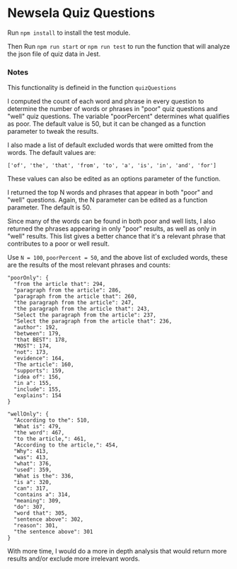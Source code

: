 # Newsela Quiz Questions

Run `npm install` to install the test module.

Then Run `npm run start` or `npm run test` to run the function that will analyze the json file of quiz data in Jest.

### Notes
This functionality is defineid in the function `quizQuestions`

I computed the count of each word and phrase in every question to determine the number of words or phrases in "poor" quiz questions and "well" quiz questions.  The variable "poorPercent" determines what qualifies as poor.  The default value is 50, but it can be changed as a function parameter to tweak the results.

I also made a list of default excluded words that were omitted from the words. The default values are:

`['of', 'the', 'that', 'from', 'to', 'a', 'is', 'in', 'and', 'for']`

These values can also be edited as an options parameter of the function.

I returned the top N words and phrases that appear in both "poor" and "well" questions.  Again, the N parameter can be edited as a function parameter.  The default is 50.

Since many of the words can be found in both poor and well lists, I also returned the phrases appearing in only "poor" results, as well as only in "well" results.  This list gives a better chance that it's a relevant phrase that contributes to a poor or well result.

Use `N = 100`, `poorPercent = 50`, and the above list of excluded words, these are the results of the most relevant phrases and counts:

```
"poorOnly": {
  "from the article that": 294,
  "paragraph from the article": 286,
  "paragraph from the article that": 260,
  "the paragraph from the article": 247,
  "the paragraph from the article that": 243,
  "Select the paragraph from the article": 237,
  "Select the paragraph from the article that": 236,
  "author": 192,
  "between": 179,
  "that BEST": 178,
  "MOST": 174,
  "not": 173,
  "evidence": 164,
  "The article": 160,
  "supports": 159,
  "idea of": 156,
  "in a": 155,
  "include": 155,
  "explains": 154
}

"wellOnly": {
  "According to the": 510,
  "What is": 479,
  "the word": 467,
  "to the article,": 461,
  "According to the article,": 454,
  "Why": 413,
  "was": 413,
  "what": 376,
  "used": 359,
  "What is the": 336,
  "is a": 320,
  "can": 317,
  "contains a": 314,
  "meaning": 309,
  "do": 307,
  "word that": 305,
  "sentence above": 302,
  "reason": 301,
  "the sentence above": 301
}
```

With more time, I would do a more in depth analysis that would return more results and/or exclude more irrelevant words.

